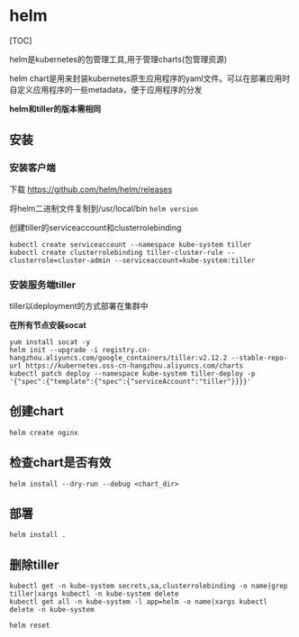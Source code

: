 # helm

[TOC]

helm是kubernetes的包管理工具,用于管理charts(包管理资源)

helm chart是用来封装kubernetes原生应用程序的yaml文件。可以在部署应用时自定义应用程序的一些metadata，便于应用程序的分发

**helm和tiller的版本需相同**

## 安装

### 安装客户端

下载
https://github.com/helm/helm/releases

将helm二进制文件复制到/usr/local/bin
```helm version```

创建tiller的serviceaccount和clusterrolebinding
```
kubectl create serviceaccount --namespace kube-system tiller
kubectl create clusterrolebinding tiller-cluster-rule --clusterrole=cluster-admin --serviceaccount=kube-system:tiller
```

### 安装服务端tiller

tiller以deployment的方式部署在集群中

**在所有节点安装socat**

```
yum install socat -y
helm init --upgrade -i registry.cn-hangzhou.aliyuncs.com/google_containers/tiller:v2.12.2 --stable-repo-url https://kubernetes.oss-cn-hangzhou.aliyuncs.com/charts
kubectl patch deploy --namespace kube-system tiller-deploy -p '{"spec":{"template":{"spec":{"serviceAccount":"tiller"}}}}'

```

## 创建chart
```helm create nginx```

## 检查chart是否有效

```helm install --dry-run --debug <chart_dir>```


## 部署
```helm install . ```


## 删除tiller
```
kubectl get -n kube-system secrets,sa,clusterrolebinding -o name|grep tiller|xargs kubectl -n kube-system delete
kubectl get all -n kube-system -l app=helm -o name|xargs kubectl delete -n kube-system
```

```helm reset```
